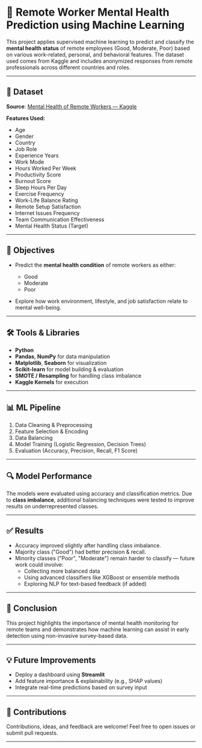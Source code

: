 # 🧠 Remote Worker Mental Health Prediction using Machine Learning

This project applies supervised machine learning to predict and classify the **mental health status** of remote employees (Good, Moderate, Poor) based on various work-related, personal, and behavioral features. The dataset used comes from Kaggle and includes anonymized responses from remote professionals across different countries and roles.

---

## 📁 Dataset

**Source**: [Mental Health of Remote Workers — Kaggle](https://www.kaggle.com/datasets/abhishekjaiswal4896/mental-health-of-remote-workers)

**Features Used:**

- Age  
- Gender  
- Country  
- Job Role  
- Experience Years  
- Work Mode  
- Hours Worked Per Week  
- Productivity Score  
- Burnout Score  
- Sleep Hours Per Day  
- Exercise Frequency  
- Work-Life Balance Rating  
- Remote Setup Satisfaction  
- Internet Issues Frequency  
- Team Communication Effectiveness  
- Mental Health Status (Target)

---

## 🧪 Objectives

- Predict the **mental health condition** of remote workers as either:
  - Good
  - Moderate
  - Poor

- Explore how work environment, lifestyle, and job satisfaction relate to mental well-being.

---

## 🛠️ Tools & Libraries

- **Python**
- **Pandas**, **NumPy** for data manipulation
- **Matplotlib**, **Seaborn** for visualization
- **Scikit-learn** for model building & evaluation
- **SMOTE / Resampling** for handling class imbalance
- **Kaggle Kernels** for execution

---

## 📊 ML Pipeline

1. Data Cleaning & Preprocessing  
2. Feature Selection & Encoding  
3. Data Balancing  
4. Model Training (Logistic Regression, Decision Trees)  
5. Evaluation (Accuracy, Precision, Recall, F1 Score)  

---

## 🔍 Model Performance

The models were evaluated using accuracy and classification metrics. Due to **class imbalance**, additional balancing techniques were tested to improve results on underrepresented classes.

---

## ✅ Results

- Accuracy improved slightly after handling class imbalance.
- Majority class ("Good") had better precision & recall.
- Minority classes ("Poor", "Moderate") remain harder to classify — future work could involve:
  - Collecting more balanced data
  - Using advanced classifiers like XGBoost or ensemble methods
  - Exploring NLP for text-based feedback (if added)

---

## 📌 Conclusion

This project highlights the importance of mental health monitoring for remote teams and demonstrates how machine learning can assist in early detection using non-invasive survey-based data.

---

## 💡 Future Improvements

- Deploy a dashboard using **Streamlit**
- Add feature importance & explainability (e.g., SHAP values)
- Integrate real-time predictions based on survey input

---

## 🤝 Contributions

Contributions, ideas, and feedback are welcome! Feel free to open issues or submit pull requests.

---
